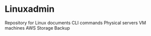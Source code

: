 # Linuxadmin
Repository for Linux documents
CLI commands
Physical servers
VM machines
AWS
Storage 
Backup
